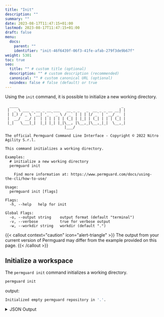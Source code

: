 ```yaml
---
title: "Init"
description: ""
summary: ""
date: 2023-08-17T11:47:15+01:00
lastmod: 2023-08-17T11:47:15+01:00
draft: false
menu:
  docs:
    parent: ""
    identifier: "init-46f6439f-06f3-41fe-afab-279f3de9b67f"
weight: 5301
toc: true
seo:
  title: "" # custom title (optional)
  description: "" # custom description (recommended)
  canonical: "" # custom canonical URL (optional)
  noindex: false # false (default) or true
---
```

Using the `init` command, it is possible to initialize a new working directory.

```text
  ____                                               _
 |  _ \ ___ _ __ _ __ ___   __ _ _   _  __ _ _ __ __| |
 | |_) / _ \ '__| '_ ` _ \ / _` | | | |/ _` | '__/ _` |
 |  __/  __/ |  | | | | | | (_| | |_| | (_| | | | (_| |
 |_|   \___|_|  |_| |_| |_|\__, |\__,_|\__,_|_|  \__,_|
                           |___/

The official Permguard Command Line Interface - Copyright © 2022 Nitro Agility S.r.l.

This command initializes a working directory.

Examples:
  # initialize a new working directory
  permguard init

	Find more information at: https://www.permguard.com/docs/using-the-cli/how-to-use/

Usage:
  permguard init [flags]

Flags:
  -h, --help   help for init

Global Flags:
  -o, --output string    output format (default "terminal")
  -v, --verbose          true for verbose output
  -w, --workdir string   workdir (default ".")
```

{{< callout context="caution" icon="alert-triangle" >}}
The output from your current version of Permguard may differ from the example provided on this page.
{{< /callout >}}

## Initialize a workspace

The `permguard init` command initializes a working directory.

```bash
permguard init
```

output:

```bash
Initialized empty permguard repository in '.'.
```

<details>
  <summary>
    JSON Output
  </summary>

```bash
permguard init --output json
```

output:

```bash
{
  "workspace": {
    "cwd": "."
  }
}
```

</details>
